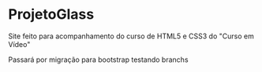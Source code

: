 # ProjetoGlass

Site feito para acompanhamento do curso de HTML5 e CSS3 do "Curso em Vídeo"

Passará por migração para bootstrap
testando branchs
